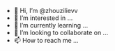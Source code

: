 - 👋 Hi, I’m @zhouzilievv
- 👀 I’m interested in ...
- 🌱 I’m currently learning ...
- 💞️ I’m looking to collaborate on ...
- 📫 How to reach me ...

<!---
zhouzilievv/zhouzilievv is a ✨ special ✨ repository because its `README.md` (this file) appears on your GitHub profile.
You can click the Preview link to take a look at your changes.
--->
